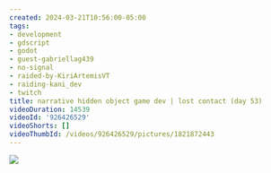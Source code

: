 ```yaml
---
created: 2024-03-21T10:56:00-05:00
tags:
- development
- gdscript
- godot
- guest-gabriellag439
- no-signal
- raided-by-KiriArtemisVT
- raiding-kani_dev
- twitch
title: narrative hidden object game dev | lost contact (day 53)
videoDuration: 14539
videoId: '926426529'
videoShorts: []
videoThumbId: /videos/926426529/pictures/1821872443
---
```


![](20240321155600.jpg)
